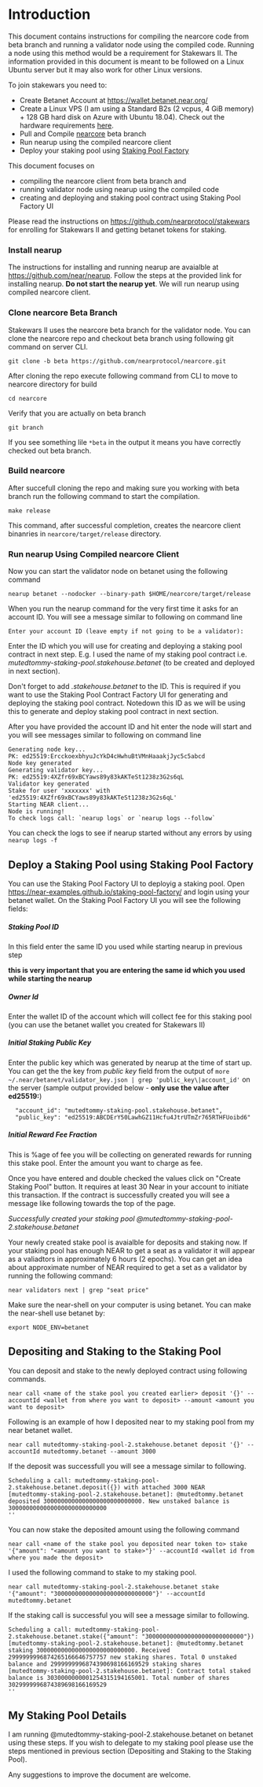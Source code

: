 # Introduction

This document contains instructions for compiling the nearcore code from beta branch and running a validator node using the compiled code. Running a node using this method would be a requirement for Stakewars II. The information provided in this document is meant to be followed on a Linux Ubuntu server but it may also work for other Linux versions.

To join stakewars you need to:

- Create Betanet Account at https://wallet.betanet.near.org/
- Create a Linux VPS (I am using a Standard B2s (2 vcpus, 4 GiB memory) + 128 GB hard disk on Azure with Ubuntu 18.04). Check out the hardware requirements [here](https://docs.near.org/docs/roles/validator/hardware).
- Pull and Compile [nearcore](https://github.com/nearprotocol/nearcore.git) beta branch
- Run nearup using the compiled nearcore client
- Deploy your staking pool using [Staking Pool Factory](https://github.com/near/initial-contracts/tree/master/staking-pool-factory)

This document focuses on 

- compiling the nearcore client from beta branch and 
- running validator node using nearup using the compiled code
- creating and deploying and staking pool contract using Staking Pool Factory UI

Please read the instructions on https://github.com/nearprotocol/stakewars for enrolling for Stakewars II and getting betanet tokens for staking.

### Install nearup
The instructions for installing and running nearup are avaialble at https://github.com/near/nearup. Follow the steps at the provided link for installing nearup. **Do not start the nearup yet**. We will run nearup using compiled nearcore client.


### Clone nearcore Beta Branch
Stakewars II uses the nearcore beta branch for the validator node. You can clone the nearcore repo and checkout beta branch using following git command on server CLI. 

```
git clone -b beta https://github.com/nearprotocol/nearcore.git

```
After cloning the repo execute following command from CLI to move to nearcore directory for build

```
cd nearcore
```

Verify that you are actually on beta branch


```
git branch
```

If you see something lile `*beta` in the output it means you have correctly checked out beta branch.

### Build nearcore
After succefull cloning the repo and making sure you working with beta branch run the following command to start the compilation.

```
make release
```
This command, after successful completion, creates the nearcore client binanries in `nearcore/target/release` directory.

### Run nearup Using Compiled nearcore Client
Now you can start the validator node on betanet using the following command

```
nearup betanet --nodocker --binary-path $HOME/nearcore/target/release
```
When you run the nearup command for the very first time it asks for an account ID. You will see a message similar to following on command line

```
Enter your account ID (leave empty if not going to be a validator):
```
Enter the ID which you will use for creating and deploying a staking pool contract in next step. E.g. I used the name of my staking pool contract i.e. *mutedtommy-staking-pool.stakehouse.betanet* (to be created and deployed in next section). 

Don't forget to add *.stakehouse.betanet* to the ID. This is required if you want to use the Staking Pool Contract Factory UI for generating and deploying the staking pool contract. Notedown this ID as we will be using this to generate and deploy staking pool contract in next section.

After you have provided the account ID and hit enter the node will start and you will see messages similar to following on command line

```
Generating node key...
PK: ed25519:ErcckoexbhyuJcYkD4cHwhuBtVMnHaaakjJyc5c5abcd
Node key generated
Generating validator key...
PK: ed25519:4XZfr69xBCYaws89y83kAKTeSt1238z3G2s6qL
Validator key generated
Stake for user 'xxxxxxx' with 'ed25519:4XZfr69xBCYaws89y83kAKTeSt1238z3G2s6qL'
Starting NEAR client...
Node is running! 
To check logs call: `nearup logs` or `nearup logs --follow`

```

You can check the logs to see if nearup started without any errors by using `nearup logs -f`


## Deploy a Staking Pool using Staking Pool Factory
You can use the Staking Pool Factory UI to deployig a staking pool. Open https://near-examples.github.io/staking-pool-factory/ and login using your betanet wallet. On the Staking Pool Factory UI you will see the following fields:

##### Staking Pool ID
In this field enter the same ID you used while starting nearup in previous step

**this is very important that you are entering the same id which you used while starting the nearup**

##### Owner Id
Enter the wallet ID of the account which will collect fee for this staking pool (you can use the betanet wallet you created for Stakewars II)

##### Initial Staking Public Key

Enter the public key which was generated by nearup at the time of start up. You can get the the key from *public key* field from the output of `more ~/.near/betanet/validator_key.json | grep 'public_key\|account_id'` on the server (sample output provided below - **only use the value after ed25519:**)

```
  "account_id": "mutedtommy-staking-pool.stakehouse.betanet",
  "public_key": "ed25519:ABCDErY50LawhGZ11Hcfu4JtrUTmZr765RTHFUoibd6"
```

##### Initial Reward Fee Fraction
This is %age of fee you will be collecting on generated rewards for running this stake pool. Enter the amount you want to charge as fee.

Once you have entered and double checked the values click on "Create Staking Pool" button. It requires at least 30 Near in your account to initiate this transaction. If the contract is successfully created you will see a message like following towards the top of the page.

*Successfully created your staking pool @mutedtommy-staking-pool-2.stakehouse.betanet*

Your newly created stake pool is avaialble for deposits and staking now. If your staking pool has enough NEAR to get a seat as a validator it will appear as a valiadtors in approximately 6 hours (2 epochs). You can get an idea about approximate number of NEAR required to get a set as a validator by running the following command:

```
near validators next | grep "seat price"
```

Make sure the near-shell on your computer is using betanet. You can make the near-shell use betanet by:

```
export NODE_ENV=betanet
```

## Depositing and Staking to the Staking Pool

You can deposit and stake to the newly deployed contract using following commands.

```
near call <name of the stake pool you created earlier> deposit '{}' --accountId <wallet from where you want to deposit> --amount <amount you want to deposit>
```
Following is an example of how I deposited near to my staking pool from my near betanet wallet.

```
near call mutedtommy-staking-pool-2.stakehouse.betanet deposit '{}' --accountId mutedtommy.betanet --amount 3000
```

If the deposit was successfull you will see a message similar to following.

```
Scheduling a call: mutedtommy-staking-pool-2.stakehouse.betanet.deposit({}) with attached 3000 NEAR
[mutedtommy-staking-pool-2.stakehouse.betanet]: @mutedtommy.betanet deposited 3000000000000000000000000000. New unstaked balance is 3000000000000000000000000000
''
```

You can now stake the deposited amount using the following command

```
near call <name of the stake pool you deposited near token to> stake '{"amount": "<amount you want to stake>"}' --accountId <wallet id from where you made the deposit>
```

I used the following command to stake to my staking pool.

```
near call mutedtommy-staking-pool-2.stakehouse.betanet stake '{"amount": "3000000000000000000000000000"}' --accountId mutedtommy.betanet
```

If the staking call is successful you will see a message similar to following.

```
Scheduling a call: mutedtommy-staking-pool-2.stakehouse.betanet.stake({"amount": "3000000000000000000000000000"})
[mutedtommy-staking-pool-2.stakehouse.betanet]: @mutedtommy.betanet staking 3000000000000000000000000000. Received 2999999996874265166646757757 new staking shares. Total 0 unstaked balance and 2999999996874390698166169529 staking shares
[mutedtommy-staking-pool-2.stakehouse.betanet]: Contract total staked balance is 3030000000001254315194165001. Total number of shares 3029999996874389698166169529
''

```

## My Staking Pool Details
I am running @mutedtommy-staking-pool-2.stakehouse.betanet on betanet using these steps. If you wish to delegate to my staking pool please use the steps mentioned in previous section (Depositing and Staking to the Staking Pool).

Any suggestions to improve the document are welcome.
